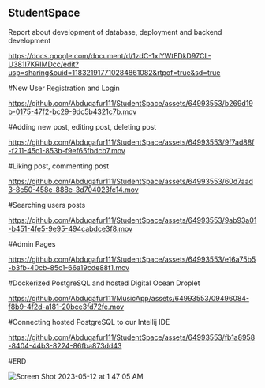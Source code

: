 ## StudentSpace

Report about development of database, deployment and backend development


https://docs.google.com/document/d/1zdC-1xlYWtEDkD97CL-U381I7KRIMDcc/edit?usp=sharing&ouid=118321917710284861082&rtpof=true&sd=true 

#New User Registration and Login




https://github.com/Abdugafur111/StudentSpace/assets/64993553/b269d19b-0175-47f2-bc29-9dc5b4321c7b.mov




#Adding new post, editing post, deleting post 




https://github.com/Abdugafur111/StudentSpace/assets/64993553/9f7ad88f-f211-45c1-853b-f9ef65fbdcb7.mov




#Liking post, commenting post




https://github.com/Abdugafur111/StudentSpace/assets/64993553/60d7aad3-8e50-458e-888e-3d704023fc14.mov




#Searching users posts




https://github.com/Abdugafur111/StudentSpace/assets/64993553/9ab93a01-b451-4fe5-9e95-494cabdce3f8.mov




#Admin Pages




https://github.com/Abdugafur111/StudentSpace/assets/64993553/e16a75b5-b3fb-40cb-85c1-66a19cde88f1.mov





#Dockerized PostgreSQL and hosted Digital Ocean Droplet




https://github.com/Abdugafur111/MusicApp/assets/64993553/09496084-f8b9-4f2d-a181-20bce3fd72fe.mov





#Connecting hosted PostgreSQL to our Intellij IDE



https://github.com/Abdugafur111/StudentSpace/assets/64993553/fb1a8958-8404-44b3-8224-86fba873dd43




#ERD




![Screen Shot 2023-05-12 at 1 47 05 AM](https://github.com/Abdugafur111/StudentSpace/assets/64993553/8c51742b-7308-4cfb-96fa-4a0b2af75b9c)


